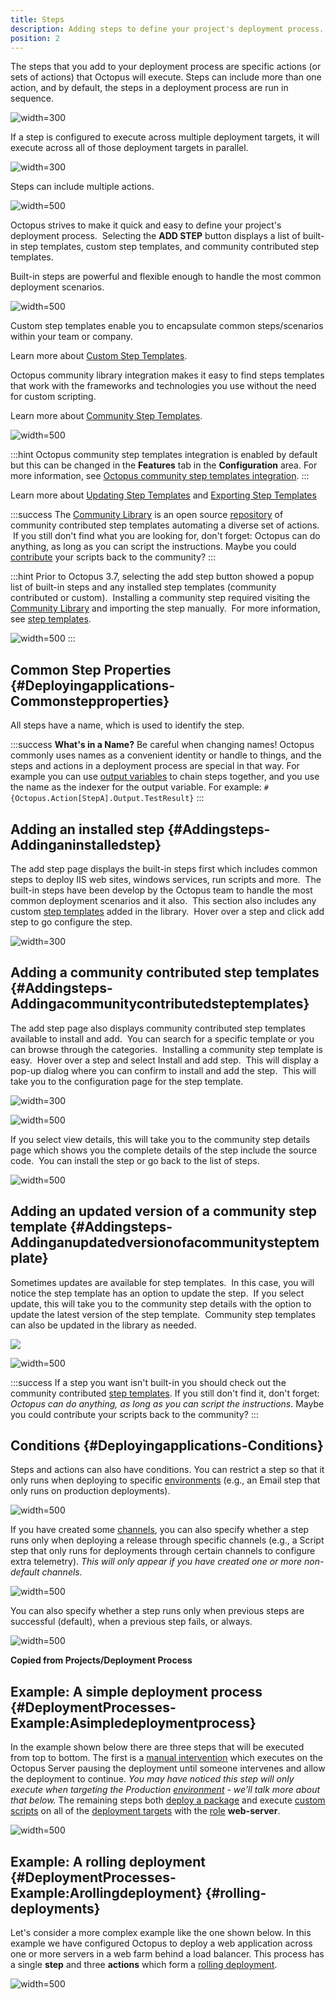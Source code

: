 ```yaml
---
title: Steps
description: Adding steps to define your project's deployment process.
position: 2
---
```


The steps that you add to your deployment process are specific actions (or sets of actions) that Octopus will execute. Steps can include more than one action, and by default, the steps in a deployment process are run in sequence.

![](5865849.png "width=300")
If a step is configured to execute across multiple deployment targets, it will execute across all of those deployment targets in parallel.

![](5865850.png "width=300")

Steps can include multiple actions.

![](5865848.png "width=500")

Octopus strives to make it quick and easy to define your project's deployment process.  Selecting the **ADD STEP** button displays a list of built-in step templates, custom step templates, and community contributed step templates.

Built-in steps are powerful and flexible enough to handle the most common deployment scenarios.  

![](built-in-steps.png "width=500")

Custom step templates enable you to encapsulate common steps/scenarios within your team or company. 

Learn more about [Custom Step Templates](/docs/deploying-applications/deployment-process/steps/custom-step-templates.md).

Octopus community library integration makes it easy to find steps templates that work with the frameworks and technologies you use without the need for custom scripting.

Learn more about [Community Step Templates](/docs/deploying-applications/deployment-process/steps/community-step-templates.md).

![](community-steps.png "width=500") 

:::hint
Octopus community step templates integration is enabled by default but this can be changed in the **Features** tab in the **Configuration** area. For more information, see [Octopus community step templates integration](/docs/administration/octopus-community-step-templates-integration.md).
:::

Learn more about [Updating Step Templates](/docs/administration/updating-step-templates.md) and [Exporting Step Templates](/docs/administration/exporting-step-templates.md)

:::success
The [Community Library](http://library.octopusdeploy.com/) is an open source [repository](https://github.com/octopusdeploy/library/) of community contributed step templates automating a diverse set of actions.  If you still don't find what you are looking for, don't forget: Octopus can do anything, as long as you can script the instructions. Maybe you could [contribute](https://github.com/OctopusDeploy/Library/blob/master/CONTRIBUTING.md) your scripts back to the community?
:::

:::hint
Prior to Octopus 3.7, selecting the add step button showed a popup list of built-in steps and any installed step templates (community contributed or custom).  Installing a community step required visiting the [Community Library](http://library.octopusdeploy.com/) and importing the step manually.  For more information, see [step templates](/docs/deploying-applications/deployment-process/steps/index.md).

![](/docs/images/5672131/5865901.png "width=500")
:::

## Common Step Properties {#Deployingapplications-Commonstepproperties}

All steps have a name, which is used to identify the step.

:::success
**What&#39;s in a Name?**
Be careful when changing names! Octopus commonly uses names as a convenient identity or handle to things, and the steps and actions in a deployment process are special in that way. For example you can use [output variables](/docs/deploying-applications/deployment-process/variables/output-variables.md) to chain steps together, and you use the name as the indexer for the output variable. For example: `#{Octopus.Action[StepA].Output.TestResult}`
:::

## Adding an installed step {#Addingsteps-Addinganinstalledstep}

The add step page displays the built-in steps first which includes common steps to deploy IIS web sites, windows services, run scripts and more.  The built-in steps have been develop by the Octopus team to handle the most common deployment scenarios and it also.  This section also includes any custom [step templates](/docs/deploying-applications/deployment-process/steps/index.md) added in the library.  Hover over a step and click add step to go configure the step.

![](add-builtin-step.png "width=300")

## Adding a community contributed step templates {#Addingsteps-Addingacommunitycontributedsteptemplates}

The add step page also displays community contributed step templates available to install and add.  You can search for a specific template or you can browse through the categories.  Installing a community step template is easy.  Hover over a step and select Install and add step.  This will display a pop-up dialog where you can confirm to install and add the step.  This will take you to the configuration page for the step template.

![](install-community-step.png "width=300")

![](install-community-step-popup.png "width=500")

If you select view details, this will take you to the community step details page which shows you the complete details of the step include the source code.  You can install the step or go back to the list of steps.

![](install-community-step-details.png "width=500")

## Adding an updated version of a community step template {#Addingsteps-Addinganupdatedversionofacommunitysteptemplate}

Sometimes updates are available for step templates.  In this case, you will notice the step template has an option to update the step.  If you select update, this will take you to the community step details with the option to update the latest version of the step template.  Community step templates can also be updated in the library as needed.

![](update-community-step.png)

![](update-community-step-details.png "width=500")

:::success
If a step you want isn't built-in you should check out the community contributed [step templates](/docs/deploying-applications/deployment-process/steps/index.md). If you still don't find it, don't forget: *Octopus can do anything, as long as you can script the instructions*. Maybe you could contribute your scripts back to the community?
:::

## Conditions {#Deployingapplications-Conditions}

Steps and actions can also have conditions. You can restrict a step so that it only runs when deploying to specific [environments](/docs/infrastructure/environments/index.md) (e.g., an Email step that only runs on production deployments).

![](3277617.png "width=500")

If you have created some [channels](/docs/deploying-applications/deployment-process/projects/channels.md), you can also specify whether a step runs only when deploying a release through specific channels (e.g., a Script step that only runs for deployments through certain channels to configure extra telemetry). *This will only appear if you have created one or more non-default channels.*

![](3278573.png "width=500")

You can also specify whether a step runs only when previous steps are successful (default), when a previous step fails, or always.

![](3277616.png "width=500")

**Copied from Projects/Deployment Process**

## Example: A simple deployment process {#DeploymentProcesses-Example:Asimpledeploymentprocess}

In the example shown below there are three steps that will be executed from top to bottom. The first is a [manual intervention](/docs/deploying-applications/manual-intervention-and-approvals.md) which executes on the Octopus Server pausing the deployment until someone intervenes and allow the deployment to continue. *You may have noticed this step will only execute when targeting the Production [environment](/docs/infrastructure/environments/index.md) - we'll talk more about that below.* The remaining steps both [deploy a package](/docs/deploying-applications/deploying-packages/index.md) and execute [custom scripts](/docs/deploying-applications/custom-scripts/index.md) on all of the [deployment targets](/docs/infrastructure/index.md) with the [role](/docs/infrastructure/environments/target-roles/index.md) **web-server**.

![](simple-process.png "width=500")

## Example: A rolling deployment {#DeploymentProcesses-Example:Arollingdeployment} {#rolling-deployments}

Let's consider a more complex example like the one shown below. In this example we have configured Octopus to deploy a web application across one or more servers in a web farm behind a load balancer. This process has a single **step** and three **actions** which form a [rolling deployment](/docs/patterns/rolling-deployments.md).

![](rolling-process.png "width=500")
